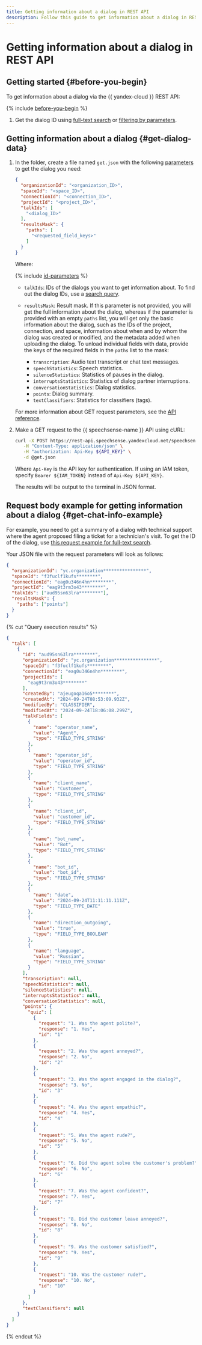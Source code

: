 ```yaml
---
title: Getting information about a dialog in REST API
description: Follow this guide to get information about a dialog in REST API.
---
```


# Getting information about a dialog in REST API

## Getting started {#before-you-begin}

To get information about a dialog via the {{ yandex-cloud }} REST API: 

{% include [before-you-begin](../../../_includes/speechsense/data/rest-search-before-you-begin.md) %}

1. Get the dialog ID using [full-text search](rest-full-text-search.md) or [filtering by parameters](rest-search-filters.md).

## Getting information about a dialog {#get-dialog-data}

1. In the folder, create a file named `get.json` with the following [parameters](#get-query-ref) to get the dialog you need: 

    ```json
    {
      "organizationId": "<organization_ID>",
      "spaceId": "<space_ID>",
      "connectionId": "<connection_ID>",
      "projectId": "<project_ID>",
      "talkIds": [
        "<dialog_ID>"
      ],
      "resultsMask": {
        "paths": [
          "<requested_field_keys>"
        ]
      }
    }
    ```

    Where:

    {% include [id-parameters](../../../_includes/speechsense/data/api-id-parameters.md) %}

    * `talkIds`: IDs of the dialogs you want to get information about. To find out the dialog IDs, use a [search query](#search-query).
    * `resultsMask`: Result mask. If this parameter is not provided, you will get the full information about the dialog, whereas if the parameter is provided with an empty `paths` list, you will get only the basic information about the dialog, such as the IDs of the project, connection, and space, information about when and by whom the dialog was created or modified, and the metadata added when uploading the dialog. To unload individual fields with data, provide the keys of the required fields in the `paths` list to the mask:

      * `transcription`: Audio text transcript or chat text messages.
      * `speechStatistics`: Speech statistics.
      * `silenceStatistics`: Statistics of pauses in the dialog.
      * `interruptsStatistics`: Statistics of dialog partner interruptions.
      * `conversationStatistics`: Dialog statistics.
      * `points`: Dialog summary.
      * `textClassifiers`: Statistics for classifiers (tags).

    For more information about GET request parameters, see the [API reference](../../api-ref/Talk/get.md).  

1. Make a GET request to the {{ speechsense-name }} API using cURL: 

    ```bash
    curl -X POST https://rest-api.speechsense.yandexcloud.net/speechsense/v1/talks/get \
       -H "Content-Type: application/json" \
       -H "authorization: Api-Key ${API_KEY}" \
       -d @get.json
    ```

    Where `Api-Key` is the API key for authentication. If using an IAM token, specify `Bearer ${IAM_TOKEN}` instead of `Api-Key ${API_KEY}`.

    The results will be output to the terminal in JSON format.

## Request body example for getting information about a dialog {#get-chat-info-example}

For example, you need to get a summary of a dialog with technical support where the agent proposed filing a ticket for a technician's visit. To get the ID of the dialog, use [this request example for full-text search](#full-text-search-example).

Your JSON file with the request parameters will look as follows:

```json
{
  "organizationId": "yc.organization****************",
  "spaceId": "f3fuclf1kufs********",
  "connectionId": "eag0u346n4hn********",
  "projectId": "eag9t3rm3o43********",
  "talkIds": ["aud95sn63lra********"],
  "resultsMask": {
    "paths": ["points"]
  }
}
```

{% cut "Query execution results" %}

```json
{
  "talk": [
    {
      "id": "aud95sn63lra********",
      "organizationId": "yc.organization****************",
      "spaceId": "f3fuclf1kufs********",
      "connectionId": "eag0u346n4hn********",
      "projectIds": [
        "eag9t3rm3o43********"
      ],
      "createdBy": "ajeugoqa16o5********",
      "createdAt": "2024-09-24T08:53:09.932Z",
      "modifiedBy": "CLASSIFIER",
      "modifiedAt": "2024-09-24T18:06:08.299Z",
      "talkFields": [
        {
          "name": "operator_name",
          "value": "Agent",
          "type": "FIELD_TYPE_STRING"
        },
        {
          "name": "operator_id",
          "value": "operator_id",
          "type": "FIELD_TYPE_STRING"
        },
        {
          "name": "client_name",
          "value": "Customer",
          "type": "FIELD_TYPE_STRING"
        },
        {
          "name": "client_id",
          "value": "customer_id",
          "type": "FIELD_TYPE_STRING"
        },
        {
          "name": "bot_name",
          "value": "Bot",
          "type": "FIELD_TYPE_STRING"
        },
        {
          "name": "bot_id",
          "value": "bot_id",
          "type": "FIELD_TYPE_STRING"
        },
        {
          "name": "date",
          "value": "2024-09-24T11:11:11.111Z",
          "type": "FIELD_TYPE_DATE"
        },
        {
          "name": "direction_outgoing",
          "value": "true",
          "type": "FIELD_TYPE_BOOLEAN"
        },
        {
          "name": "language",
          "value": "Russian",
          "type": "FIELD_TYPE_STRING"
        }
      ],
      "transcription": null,
      "speechStatistics": null,
      "silenceStatistics": null,
      "interruptsStatistics": null,
      "conversationStatistics": null,
      "points": {
        "quiz": [
          {
            "request": "1. Was the agent polite?",
            "response": "1. Yes",
            "id": "1"
          },
          {
            "request": "2. Was the agent annoyed?",
            "response": "2. No",
            "id": "2"
          },
          {
            "request": "3. Was the agent engaged in the dialog?",
            "response": "3. No",
            "id": "3"
          },
          {
            "request": "4. Was the agent empathic?",
            "response": "4. Yes",
            "id": "4"
          },
          {
            "request": "5. Was the agent rude?",
            "response": "5. No",
            "id": "5"
          },
          {
            "request": "6. Did the agent solve the customer's problem?",
            "response": "6. No",
            "id": "6"
          },
          {
            "request": "7. Was the agent confident?",
            "response": "7. Yes",
            "id": "7"
          },
          {
            "request": "8. Did the customer leave annoyed?",
            "response": "8. No",
            "id": "8"
          },
          {
            "request": "9. Was the customer satisfied?",
            "response": "9. Yes",
            "id": "9"
          },
          {
            "request": "10. Was the customer rude?",
            "response": "10. No",
            "id": "10"
          }
        ]
      },
      "textClassifiers": null
    }
  ]
}
```

{% endcut %}
